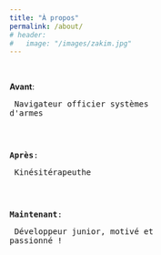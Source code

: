 ```yaml
---
title: "À propos"
permalink: /about/
# header:
#   image: "/images/zakim.jpg"
---
```

<br/>


**Avant**:<pre>      Navigateur officier systèmes d'armes<pre/>


**Après**:<pre>       Kinésitérapeuthe<pre/>


**Maintenant**:<pre>  Développeur junior, motivé et passionné !<pre/>
